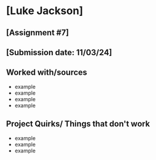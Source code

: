 # [Luke Jackson]
## [Assignment #7]
## [Submission date: 11/03/24]
## Worked with/sources 
* example
* example
* example
* example
## Project Quirks/ Things that don't work
* example
* example
* example
